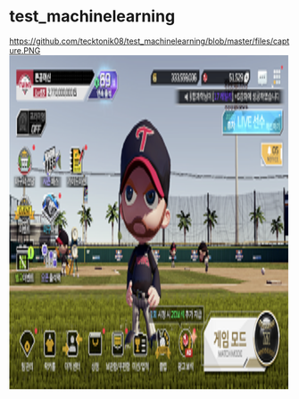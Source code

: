 # test_machinelearning

https://github.com/tecktonik08/test_machinelearning/blob/master/files/capture.PNG
<img src="https://github.com/tecktonik08/test_machinelearning/blob/master/files/capture.PNG" alt="Girl in a jacket" width="500" height="600">
